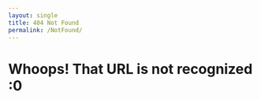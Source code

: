 ```yaml
---
layout: single
title: 404 Not Found
permalink: /NotFound/
---
```


# Whoops! That URL is not recognized :0